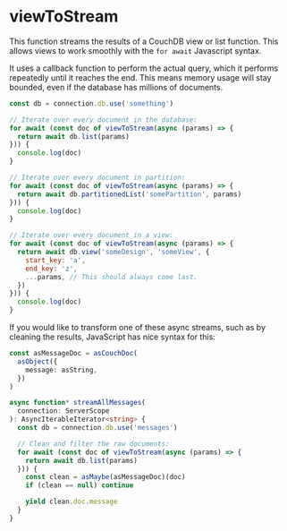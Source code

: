 # viewToStream

This function streams the results of a CouchDB view or list function. This allows views to work smoothly with the `for await` Javascript syntax.

It uses a callback function to perform the actual query, which it performs repeatedly until it reaches the end. This means memory usage will stay bounded, even if the database has millions of documents.

```js
const db = connection.db.use('something')

// Iterate over every document in the database:
for await (const doc of viewToStream(async (params) => {
  return await db.list(params)
})) {
  console.log(doc)
}

// Iterate over every document in partition:
for await (const doc of viewToStream(async (params) => {
  return await db.partitionedList('somePartition', params)
})) {
  console.log(doc)
}

// Iterate over every document in a view:
for await (const doc of viewToStream(async (params) => {
  return await db.view('someDesign', 'someView', {
    start_key: 'a',
    end_key: 'z',
    ...params, // This should always come last.
  })
})) {
  console.log(doc)
}
```

If you would like to transform one of these async streams, such as by cleaning the results, JavaScript has nice syntax for this:

```ts
const asMessageDoc = asCouchDoc(
  asObject({
    message: asString,
  })
)

async function* streamAllMessages(
  connection: ServerScope
): AsyncIterableIterator<string> {
  const db = connection.db.use('messages')

  // Clean and filter the raw documents:
  for await (const doc of viewToStream(async (params) => {
    return await db.list(params)
  })) {
    const clean = asMaybe(asMessageDoc)(doc)
    if (clean == null) continue

    yield clean.doc.message
  }
}
```
